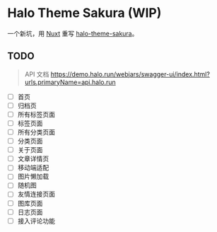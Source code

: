 # Halo Theme Sakura (WIP)

一个新坑，用 [Nuxt] 重写 [halo-theme-sakura]。

## TODO

> API 文档 https://demo.halo.run/webjars/swagger-ui/index.html?urls.primaryName=api.halo.run

- [ ] 首页
- [ ] 归档页
- [ ] 所有标签页面
- [ ] 标签页面
- [ ] 所有分类页面
- [ ] 分类页面
- [ ] 关于页面
- [ ] 文章详情页
- [ ] 移动端适配
- [ ] 图片懒加载
- [ ] 随机图
- [ ] 友情连接页面
- [ ] 图库页面
- [ ] 日志页面
- [ ] 接入评论功能

[nuxt]: https://nuxt.com/
[halo-theme-sakura]: https://github.com/LIlGG/halo-theme-sakura
